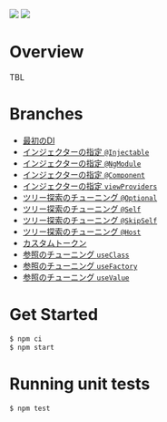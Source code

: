 <img src="https://img.shields.io/badge/Angular-8.3-blue?style=for-the-badge&logo=angular"> <img src="https://img.shields.io/badge/Node.js-12.13-blue?style=for-the-badge&logo=node.js">

# Overview

TBL

# Branches

- [最初のDI](https://github.com/ringtail003/learn-angular-di/tree/01-injectable-service)
- [インジェクターの指定 `@Injectable`](https://github.com/ringtail003/learn-angular-di/tree/02-injector-injectable)
- [インジェクターの指定 `@NgModule`](https://github.com/ringtail003/learn-angular-di/tree/02-injector-ngmodule)
- [インジェクターの指定 `@Component`](https://github.com/ringtail003/learn-angular-di/tree/02-injector-component)
- [インジェクターの指定 `viewProviders`](https://github.com/ringtail003/learn-angular-di/tree/02-view-provider)
- [ツリー探索のチューニング `@Optional`](https://github.com/ringtail003/learn-angular-di/tree/03-parameters-host-optional)
- [ツリー探索のチューニング `@Self`](https://github.com/ringtail003/learn-angular-di/tree/03-parameters-host-self)
- [ツリー探索のチューニング `@SkipSelf`](https://github.com/ringtail003/learn-angular-di/tree/03-parameters-host-skipself)
- [ツリー探索のチューニング `@Host`](https://github.com/ringtail003/learn-angular-di/tree/03-parameters-host-host)
- [カスタムトークン](https://github.com/ringtail003/learn-angular-di/tree/04-custom-token)
- [参照のチューニング `useClass`](https://github.com/ringtail003/learn-angular-di/tree/05-refs-class)
- [参照のチューニング `useFactory`](https://github.com/ringtail003/learn-angular-di/tree/05-refs-factory)
- [参照のチューニング `useValue`](https://github.com/ringtail003/learn-angular-di/tree/05-refs-value)

# Get Started

```bash
$ npm ci
$ npm start
```

# Running unit tests

```bash
$ npm test
```